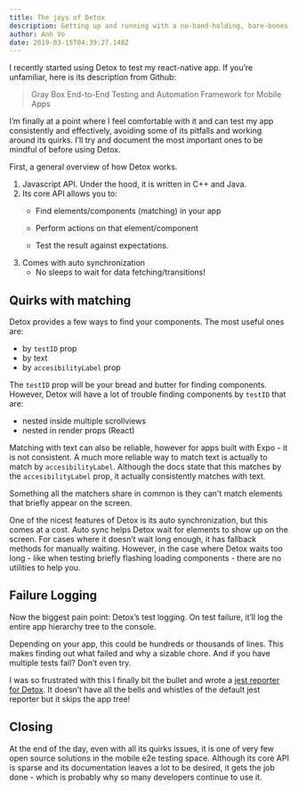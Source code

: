 ```yaml
---
title: The joys of Detox 
description: Getting up and running with a no-hand-holding, bare-bones testing library.    
author: Anh Vo
date: 2019-03-15T04:39:27.148Z
---
```

I recently started using Detox to test my react-native app.  If you’re unfamiliar, here is its description from Github: 

>Gray Box End-to-End Testing and Automation Framework for Mobile Apps

I’m finally at a point where I feel comfortable with it and can test my app consistently and effectively, avoiding some of its pitfalls and working around its quirks.  I’ll try and document the most important ones to be mindful of before using Detox.

First, a general overview of how Detox works. 

1. Javascript API.  Under the hood, it is written in C++ and Java.
2. Its core API allows you to: 
    + Find elements/components (matching) in your app

    + Perform actions on that element/component

    + Test the result against expectations. 
3. Comes with auto synchronization 
    + No sleeps to wait for data fetching/transitions! 

## Quirks with matching

Detox provides a few ways to find your components. The most useful ones are: 

+ by `testID` prop
+ by text
+ by `accesibilityLabel` prop

The `testID` prop will be your bread and butter for finding components.  However, Detox will have a lot of trouble finding components by `testID` that are:
  + nested inside multiple scrollviews
  + nested in render props (React)

Matching with text can also be reliable, however for apps built with Expo - it is not consistent.  A much more reliable way to match text is actually to match by `accesibilityLabel`. Although the docs state that this matches by the `accesibilityLabel` prop, it actually consistently matches with text.

Something all the matchers share in common is they can't match elements that briefly appear on the screen.  

One of the nicest features of Detox is its auto synchronization, but this comes at a cost.  Auto sync helps Detox wait for elements to show up on the screen.  For cases where it doesn’t wait long enough, it has fallback methods for manually waiting.  However, in the case where Detox waits too long - like when testing briefly flashing loading components - there are no utilities to help you. 

## Failure Logging

Now the biggest pain point: Detox’s test logging.  On test failure, it’ll log the entire app hierarchy tree to the console. 

Depending on your app, this could be hundreds or thousands of lines.  This makes finding out what failed and why a sizable chore.  And if you have multiple tests fail? Don’t even try. 

I was so frustrated with this I finally bit the bullet and wrote a [jest reporter for Detox](https://github.com/VGoose/detox-jest-pretty-log).  It doesn’t have all the bells and whistles of the default jest reporter but it skips the app tree! 

## Closing

At the end of the day, even with all its quirks issues, it is one of very few open source solutions in the mobile e2e testing space.  Although its core API is sparse and its documentation leaves a lot to be desired, it gets the job done - which is probably why so many developers continue to use it. 

